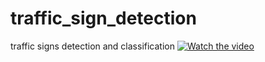 # traffic_sign_detection
 traffic signs detection and classification
[![Watch the video](https://i.imgur.com/vKb2F1B.png)](https://github.com/Saidislombek-dev/traffic_sign_detection/blob/main/result.mp4)
